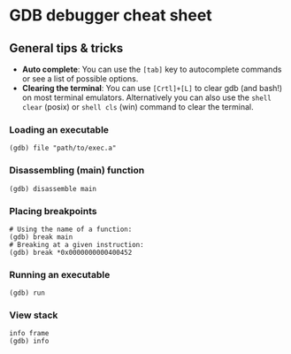 # GDB debugger cheat sheet

## General tips & tricks
- **Auto complete**: You can use the `[tab]` key to autocomplete commands or see a list of possible options.
- **Clearing the terminal**: You can use `[Crtl]+[L]` to clear gdb (and bash!) on most terminal emulators. Alternatively you can also use the `shell clear` (posix) or `shell cls` (win) command to clear the terminal.

### Loading an executable

```
(gdb) file "path/to/exec.a"
```

### Disassembling (main) function

```
(gdb) disassemble main
```

### Placing breakpoints

```
# Using the name of a function:
(gdb) break main
# Breaking at a given instruction:
(gdb) break *0x0000000000400452
```

### Running an executable

```
(gdb) run
```


### View stack
```
info frame
(gdb) info
```
